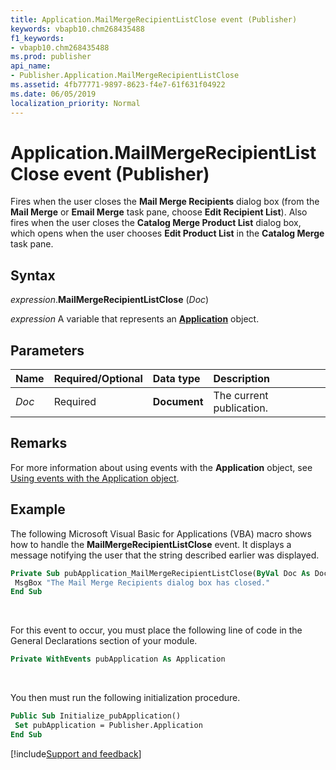 ```yaml
---
title: Application.MailMergeRecipientListClose event (Publisher)
keywords: vbapb10.chm268435488
f1_keywords:
- vbapb10.chm268435488
ms.prod: publisher
api_name:
- Publisher.Application.MailMergeRecipientListClose
ms.assetid: 4fb77771-9897-8623-f4e7-61f631f04922
ms.date: 06/05/2019
localization_priority: Normal
---
```



# Application.MailMergeRecipientListClose event (Publisher)

Fires when the user closes the **Mail Merge Recipients** dialog box (from the **Mail Merge** or **Email Merge** task pane, choose **Edit Recipient List**). Also fires when the user closes the **Catalog Merge Product List** dialog box, which opens when the user chooses **Edit Product List** in the **Catalog Merge** task pane.


## Syntax

_expression_.**MailMergeRecipientListClose** (_Doc_)

_expression_ A variable that represents an **[Application](Publisher.Application.md)** object.


## Parameters

|Name|Required/Optional|Data type|Description|
|:-----|:-----|:-----|:-----|
|_Doc_|Required| **Document**|The current publication.|

## Remarks

For more information about using events with the **Application** object, see [Using events with the Application object](../publisher/Concepts/using-events-with-the-application-object-publisher.md).


## Example

The following Microsoft Visual Basic for Applications (VBA) macro shows how to handle the **MailMergeRecipientListClose** event. It displays a message notifying the user that the string described earlier was displayed.

```vb
Private Sub pubApplication_MailMergeRecipientListClose(ByVal Doc As Document) 
 MsgBox "The Mail Merge Recipients dialog box has closed." 
End Sub
```

<br/>

For this event to occur, you must place the following line of code in the General Declarations section of your module.

```vb
Private WithEvents pubApplication As Application
```

<br/>

You then must run the following initialization procedure.

```vb
Public Sub Initialize_pubApplication() 
 Set pubApplication = Publisher.Application 
End Sub
```



[!include[Support and feedback](~/includes/feedback-boilerplate.md)]